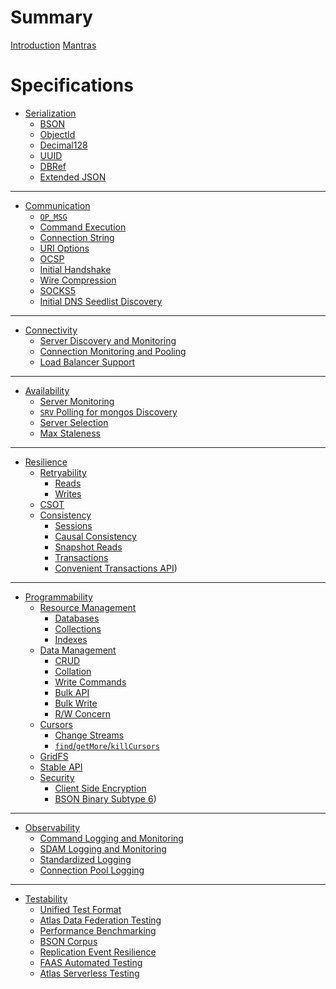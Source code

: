 # Summary

[Introduction](README.md)
[Mantras](driver-mantras.md)

# Specifications

- [Serialization]()
  - [BSON](BSON.md)
  - [ObjectId](objectid.md)
  - [Decimal128](bson-decimal128/decimal128.md)
  - [UUID](uuid.md)
  - [DBRef](dbref.md)
  - [Extended JSON](extended-json.md)

---

- [Communication]()
  - [`OP_MSG`](message/OP_MSG.md)
  - [Command Execution](run-command/run-command.md)
  - [Connection String](connection-string/connection-string-spec.md)
  - [URI Options](uri-options/uri-options.md)
  - [OCSP](ocsp-support/ocsp-support.md)
  - [Initial Handshake](mongodb-handshake/handshake.md)
  - [Wire Compression](compression/OP_COMPRESSED.md)
  - [SOCKS5](socks5-support/socks5.md)
  - [Initial DNS Seedlist Discovery](initial-dns-seedlist-discovery/initial-dns-seedlist-discovery.md)

---

- [Connectivity]()
  - [Server Discovery and Monitoring](server-discovery-and-monitoring/server-discovery-and-monitoring.md)
  - [Connection Monitoring and Pooling](connection-monitoring-and-pooling/connection-monitoring-and-pooling.md)
  - [Load Balancer Support](load-balancers/load-balancers.md)

---

- [Availability]()
  - [Server Monitoring](server-discovery-and-monitoring/server-monitoring.md)
  - [`SRV` Polling for mongos Discovery](polling-srv-records-for-mongos-discovery/polling-srv-records-for-mongos-discovery.md)
  - [Server Selection](server-selection/server-selection.md)
  - [Max Staleness](max-staleness/max-staleness.md)

---

- [Resilience]()
  - [Retryability]()
    - [Reads](retryable-reads/retryable-reads.md)
    - [Writes](retryable-writes/retryable-writes.md)
  - [CSOT](client-side-operations-timeout/client-side-operations-timeout.md)
  - [Consistency]()
    - [Sessions](sessions/driver-sessions.md)
    - [Causal Consistency](causal-consistency/causal-consistency.md)
    - [Snapshot Reads](sessions/snapshot-sessions.md)
    - [Transactions](transactions/transactions.md)
    - [Convenient Transactions API](transactions-convenient-api/transactions-convenient-api.md))

---

- [Programmability]()
  - [Resource Management]()
    - [Databases](enumerate-databases.md)
    - [Collections](enumerate-collections.md)
    - [Indexes](index-management/index-management.md)
  - [Data Management]()
    - [CRUD](crud/crud.md)
    - [Collation](collation/collation.md)
    - [Write Commands](server_write_commands.md)
    - [Bulk API](driver-bulk-update.md)
    - [Bulk Write](crud/bulk-write.md)
    - [R/W Concern](read-write-concern/read-write-concern.md)
  - [Cursors]()
    - [Change Streams](change-streams/change-streams.md)
    - [`find`/`getMore`/`killCursors`](find_getmore_killcursors_commands.md)
  - [GridFS](gridfs/gridfs-spec.md)
  - [Stable API](versioned-api/versioned-api.md)
  - [Security]()
    - [Client Side Encryption](client-side-encryption/client-side-encryption.md)
    - [BSON Binary Subtype 6](client-side-encryption/subtype6.md))

---

- [Observability]()
  - [Command Logging and Monitoring](command-logging-and-monitoring/command-logging-and-monitoring.md)
  - [SDAM Logging and Monitoring](server-discovery-and-monitoring/server-discovery-and-monitoring-logging-and-monitoring.md)
  - [Standardized Logging](logging/logging.md)
  - [Connection Pool Logging](connection-monitoring-and-pooling/connection-monitoring-and-pooling.md)

---

- [Testability]()
  - [Unified Test Format](unified-test-format/unified-test-format.md)
  - [Atlas Data Federation Testing](atlas-data-lake-testing/tests/README.md)
  - [Performance Benchmarking](benchmarking/benchmarking.md)
  - [BSON Corpus](bson-corpus/bson-corpus.md)
  - [Replication Event Resilience](connections-survive-step-down/tests/README.md)
  - [FAAS Automated Testing](faas-automated-testing/faas-automated-testing.md)
  - [Atlas Serverless Testing](serverless-testing/README.md)
